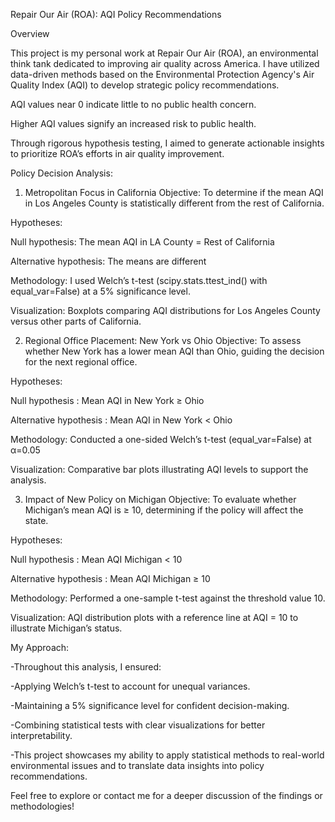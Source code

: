 Repair Our Air (ROA): AQI Policy Recommendations


Overview


This project is my personal work at Repair Our Air (ROA), an environmental think tank dedicated to improving air quality across America. I have utilized data-driven methods based on the Environmental Protection Agency's Air Quality Index (AQI) to develop strategic policy recommendations.

AQI values near 0 indicate little to no public health concern.

Higher AQI values signify an increased risk to public health.

Through rigorous hypothesis testing, I aimed to generate actionable insights to prioritize ROA’s efforts in air quality improvement.

Policy Decision Analysis:

1. Metropolitan Focus in California
Objective:
To determine if the mean AQI in Los Angeles County is statistically different from the rest of California.

Hypotheses:

Null hypothesis: The mean AQI in LA County = Rest of California

Alternative hypothesis: The means are different

Methodology:
I used Welch’s t-test (scipy.stats.ttest_ind() with equal_var=False) at a 5% significance level.

Visualization:
Boxplots comparing AQI distributions for Los Angeles County versus other parts of California.

2. Regional Office Placement: New York vs Ohio
Objective:
To assess whether New York has a lower mean AQI than Ohio, guiding the decision for the next regional office.

Hypotheses:

Null hypothesis : Mean AQI in New York ≥ Ohio

Alternative hypothesis : Mean AQI in New York < Ohio

Methodology:
Conducted a one-sided Welch’s t-test (equal_var=False) at α=0.05

Visualization:
Comparative bar plots illustrating AQI levels to support the analysis.

3. Impact of New Policy on Michigan
Objective:
To evaluate whether Michigan’s mean AQI is ≥ 10, determining if the policy will affect the state.

Hypotheses:

Null hypothesis : Mean AQI Michigan < 10

Alternative hypothesis : Mean AQI Michigan ≥ 10

Methodology:
Performed a one-sample t-test against the threshold value 10.

Visualization:
AQI distribution plots with a reference line at AQI = 10 to illustrate Michigan’s status.

My Approach:

-Throughout this analysis, I ensured:

-Applying Welch’s t-test to account for unequal variances.

-Maintaining a 5% significance level for confident decision-making.

-Combining statistical tests with clear visualizations for better interpretability.

-This project showcases my ability to apply statistical methods to real-world environmental issues and to translate data insights into policy recommendations.

Feel free to explore or contact me for a deeper discussion of the findings or methodologies!
